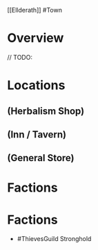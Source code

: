 [[Ellderath]] #Town

# Overview

// TODO: 

# Locations

## (Herbalism Shop)

## (Inn / Tavern)

## (General Store) 

# Factions
# Factions
- #ThievesGuild Stronghold
